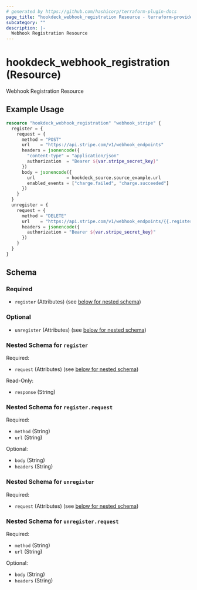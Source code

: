 ```yaml
---
# generated by https://github.com/hashicorp/terraform-plugin-docs
page_title: "hookdeck_webhook_registration Resource - terraform-provider-hookdeck"
subcategory: ""
description: |-
  Webhook Registration Resource
---
```


# hookdeck_webhook_registration (Resource)

Webhook Registration Resource

## Example Usage

```terraform
resource "hookdeck_webhook_registration" "webhook_stripe" {
  register = {
    request = {
      method = "POST"
      url    = "https://api.stripe.com/v1/webhook_endpoints"
      headers = jsonencode({
        "content-type" = "application/json"
        authorization  = "Bearer ${var.stripe_secret_key}"
      })
      body = jsonencode({
        url            = hookdeck_source.source_example.url
        enabled_events = ["charge.failed", "charge.succeeded"]
      })
    }
  }
  unregister = {
    request = {
      method = "DELETE"
      url    = "https://api.stripe.com/v1/webhook_endpoints/{{.register.response.body.id}}"
      headers = jsonencode({
        authorization = "Bearer ${var.stripe_secret_key}"
      })
    }
  }
}
```

<!-- schema generated by tfplugindocs -->
## Schema

### Required

- `register` (Attributes) (see [below for nested schema](#nestedatt--register))

### Optional

- `unregister` (Attributes) (see [below for nested schema](#nestedatt--unregister))

<a id="nestedatt--register"></a>
### Nested Schema for `register`

Required:

- `request` (Attributes) (see [below for nested schema](#nestedatt--register--request))

Read-Only:

- `response` (String)

<a id="nestedatt--register--request"></a>
### Nested Schema for `register.request`

Required:

- `method` (String)
- `url` (String)

Optional:

- `body` (String)
- `headers` (String)



<a id="nestedatt--unregister"></a>
### Nested Schema for `unregister`

Required:

- `request` (Attributes) (see [below for nested schema](#nestedatt--unregister--request))

<a id="nestedatt--unregister--request"></a>
### Nested Schema for `unregister.request`

Required:

- `method` (String)
- `url` (String)

Optional:

- `body` (String)
- `headers` (String)
